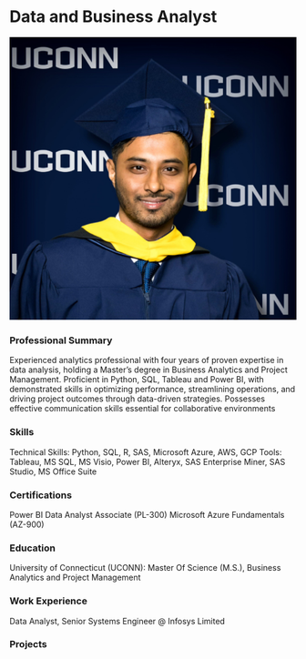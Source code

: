 # Data and Business Analyst
![gh](/assets/gh.jpg)

### Professional Summary
 Experienced analytics professional with four years of proven expertise in data analysis, holding a Master’s degree in Business Analytics 
and Project Management. Proficient in Python, SQL, Tableau and Power BI, with demonstrated skills in optimizing performance, 
streamlining operations, and driving project outcomes through data-driven strategies. Possesses effective communication skills essential 
for collaborative environments 

### Skills
Technical Skills: Python, SQL, R, SAS, Microsoft Azure, AWS, GCP 
Tools:  Tableau, MS SQL, MS Visio, Power BI, Alteryx, SAS Enterprise Miner, SAS Studio, MS Office Suite


### Certifications
Power BI Data Analyst Associate (PL-300) 
Microsoft Azure Fundamentals (AZ-900) 

### Education

University of Connecticut (UCONN): Master Of Science (M.S.), Business Analytics and Project Management  
### Work Experience
Data Analyst, Senior Systems Engineer @ Infosys Limited



### Projects
